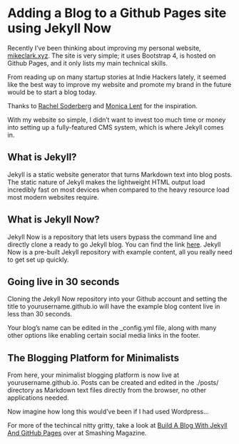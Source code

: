 # Adding a Blog to a Github Pages site using Jekyll Now


Recently I’ve been thinking about improving my personal website, [mikeclark.xyz](mikeclark.xyz.). The site is very simple; it uses Bootstrap 4, is hosted on Github Pages, and it only lists my main technical skills.

From reading up on many startup stories at Indie Hackers lately, it seemed like the best way to improve my website and promote my brand in the future would be to start a blog today. 

Thanks to [Rachel Soderberg](https://dev.to/rachelsoderberg/junior-developers-should-start-a-technical-blog-early-in-their-career-19bg) and [Monica Lent](https://bloggingfordevs.com/) for the inspiration.

With my website so simple, I didn’t want to invest too much time or money into setting up a fully-featured CMS system, which is where Jekyll comes in.

## What is Jekyll?

Jekyll is a static website generator that turns Markdown text into blog posts. The static nature of Jekyll makes the lightweight HTML output load incredibly fast on most devices when compared to the heavy resource load most modern websites require.

## What is Jekyll Now?

Jekyll Now is a repository that lets users bypass the command line and directly clone a ready to go Jekyll blog. You can find the link [here](https://github.com/barryclark/jekyll-now). Jekyll Now is a pre-built Jekyll repository with example content, all you really need to get set up quickly.

## Going live in 30 seconds

Cloning the Jekyll Now repository into your Github account and setting the title to yourusername.github.io will have the example blog content live in less than 30 seconds.

Your blog’s name can be edited in the _config.yml file, along with many other options like enabling certain social media links in the footer.

  

## The Blogging Platform for Minimalists

From here, your minimalist blogging platform is now live at yourusername.github.io. Posts can be created and edited in the ./posts/ directory as Markdown text files directly from the browser, no other applications needed.

Now imagine how long this would’ve been if I had used Wordpress...

For more of the techincal nitty gritty, take a look at [Build A Blog With Jekyll And GitHub Pages](https://www.smashingmagazine.com/2014/08/build-blog-jekyll-github-pages/) over at Smashing Magazine.
